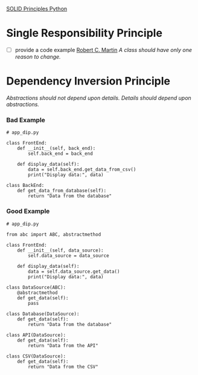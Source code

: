 
[SOLID Principles Python](https://realpython.com/solid-principles-python/)

# Single Responsibility Principle
- [ ] provide a code example
[Robert C. Martin](https://en.wikipedia.org/wiki/Robert_C._Martin)
*A class should have only one reason to change.*

# Dependency Inversion Principle
*Abstractions should not depend upon details. Details should depend upon abstractions.*
### Bad Example
```
# app_dip.py

class FrontEnd:
    def __init__(self, back_end):
        self.back_end = back_end

    def display_data(self):
        data = self.back_end.get_data_from_csv()
        print("Display data:", data)

class BackEnd:
    def get_data_from_database(self):
        return "Data from the database"
```
### Good Example
```
# app_dip.py

from abc import ABC, abstractmethod

class FrontEnd:
    def __init__(self, data_source):
        self.data_source = data_source

    def display_data(self):
        data = self.data_source.get_data()
        print("Display data:", data)

class DataSource(ABC):
    @abstractmethod
    def get_data(self):
        pass

class Database(DataSource):
    def get_data(self):
        return "Data from the database"

class API(DataSource):
    def get_data(self):
        return "Data from the API"

class CSV(DataSource):
    def get_data(self):
        return "Data from the CSV"
```
